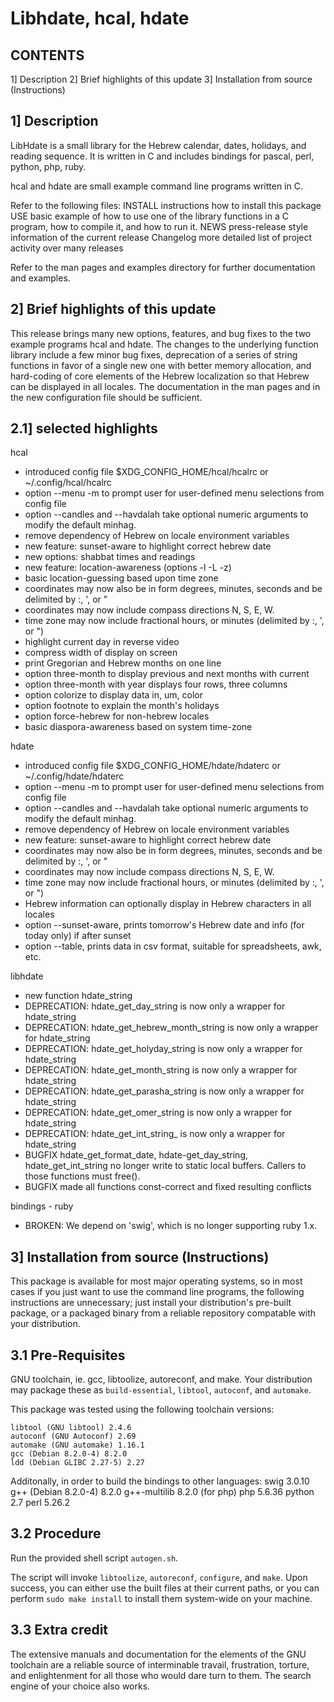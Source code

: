 Libhdate, hcal, hdate
=====================

CONTENTS
--------
1] Description
2] Brief highlights of this update
3] Installation from source (Instructions)


1] Description
--------------
LibHdate is a small library for the Hebrew calendar, dates, holidays,
and reading sequence. It is written in C and includes bindings for
pascal, perl, python, php, ruby.

hcal and hdate are small example command line programs written in C.

Refer to the following files:
INSTALL      instructions how to install this package
USE          basic example of how to use one of the library functions
             in a C program, how to compile it, and how to run it.
NEWS         press-release style information of the current release
Changelog    more detailed list of project activity over many releases

Refer to the man pages and examples directory for further documentation
and examples.


2] Brief highlights of this update
----------------------------------
This release brings many new options, features, and bug fixes to the two example
programs hcal and hdate. The changes to the underlying function library include
a few minor bug fixes, deprecation of a series of string functions in favor
of a single new one with better memory allocation, and hard-coding of core
elements of the Hebrew localization so that Hebrew can be displayed in all
locales. The documentation in the man pages and in the new configuration
file should be sufficient.

2.1] selected highlights
------------------------

hcal
- introduced config file $XDG_CONFIG_HOME/hcal/hcalrc or ~/.config/hcal/hcalrc
- option --menu -m to prompt user for user-defined menu selections from config file
- option --candles and --havdalah take optional numeric arguments to modify the default minhag.
- remove dependency of Hebrew on locale environment variables
- new feature: sunset-aware to highlight correct hebrew date
- new options: shabbat times and readings
- new feature: location-awareness (options -l -L -z)
- basic location-guessing based upon time zone
- coordinates may now also be in form degrees, minutes, seconds and be delimited by :, ', or "
- coordinates may now include compass directions N, S, E, W.
- time zone may now include fractional hours, or minutes (delimited by :, ', or ")
- highlight current day in reverse video
- compress width of display on screen
- print Gregorian and Hebrew months on one line
- option three-month to display previous and next months with current
- option three-month with year displays four rows, three columns
- option colorize to display data in, um, color
- option footnote to explain the month's holidays
- option force-hebrew for non-hebrew locales
- basic diaspora-awareness based on system time-zone

hdate
- introduced config file $XDG_CONFIG_HOME/hdate/hdaterc or ~/.config/hdate/hdaterc
- option --menu -m to prompt user for user-defined menu selections from config file
- option --candles and --havdalah take optional numeric arguments to modify the default minhag.
- remove dependency of Hebrew on locale environment variables
- new feature: sunset-aware to highlight correct hebrew date
- coordinates may now also be in form degrees, minutes, seconds and be delimited by :, ', or "
- coordinates may now include compass directions N, S, E, W.
- time zone may now include fractional hours, or minutes (delimited by :, ', or ")
- Hebrew information can optionally display in Hebrew characters in all locales
- option --sunset-aware, prints tomorrow's Hebrew date and info (for today only) if after sunset
- option --table, prints data in csv format, suitable for spreadsheets, awk, etc.

libhdate
- new function hdate_string
- DEPRECATION: hdate_get_day_string is now only a wrapper for hdate_string
- DEPRECATION: hdate_get_hebrew_month_string is now only a wrapper for hdate_string
- DEPRECATION: hdate_get_holyday_string is now only a wrapper for hdate_string
- DEPRECATION: hdate_get_month_string is now only a wrapper for hdate_string
- DEPRECATION: hdate_get_parasha_string is now only a wrapper for hdate_string
- DEPRECATION: hdate_get_omer_string is now only a wrapper for hdate_string
- DEPRECATION: hdate_get_int_string_ is now only a wrapper for hdate_string
- BUGFIX hdate_get_format_date, hdate-get_day_string, hdate_get_int_string no longer
  write to static local buffers. Callers to those functions must free().
- BUGFIX made all functions const-correct and fixed resulting conflicts

bindings - ruby
- BROKEN: We depend on 'swig', which is no longer supporting ruby 1.x.


3] Installation from source (Instructions)
------------------------------------------

  This package is available for most major operating systems, so in
  most cases if you just want to use the command line programs, the
  following instructions are unnecessary; just install your
  distribution's pre-built package, or a packaged binary from a
  reliable repository compatable with your distribution.


3.1 Pre-Requisites
------------------

  GNU toolchain, ie. gcc, libtoolize, autoreconf, and make. Your
  distribution may package these as `build-essential`, `libtool`,
  `autoconf`, and `automake`.

  This package was tested using the following toolchain versions:

    libtool (GNU libtool) 2.4.6
    autoconf (GNU Autoconf) 2.69
    automake (GNU automake) 1.16.1
    gcc (Debian 8.2.0-4) 8.2.0
    ldd (Debian GLIBC 2.27-5) 2.27

  Additonally, in order to build the bindings to other languages:
    swig 3.0.10
    g++ (Debian 8.2.0-4) 8.2.0
    g++-multilib 8.2.0  (for php)
    php 5.6.36
    python 2.7
    perl 5.26.2

3.2 Procedure
-------------
  Run the provided shell script `autogen.sh`.

  The script will invoke `libtoolize`, `autoreconf`, `configure`, and
  `make`. Upon success, you can either use the built files at their
  current paths, or you can perform `sudo make install` to install
  them system-wide on your machine.

3.3 Extra credit
----------------

  The extensive manuals and documentation for the elements of the GNU
  toolchain are a reliable source of interminable travail,
  frustration, torture, and enlightenment for all those who would dare
  turn to them. The search engine of your choice also works.
